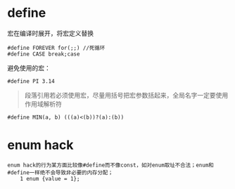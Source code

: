 # define
宏在编译时展开，将宏定义替换

	#define FOREVER for(;;) //死循环
	#define CASE break;case 

避免使用的宏：

	#define PI 3.14
	
> 段落引用若必须使用宏，尽量用括号把宏参数括起来，全局名字一定要使用作用域解析符

	#define MIN(a, b) (((a)<(b))?(a):(b))
	
# enum hack
	enum hack的行为某方面比较像#define而不像const，如对enum取址不合法；enum和#define一样绝不会导致非必要的内存分配；
	    1 enum {value = 1};